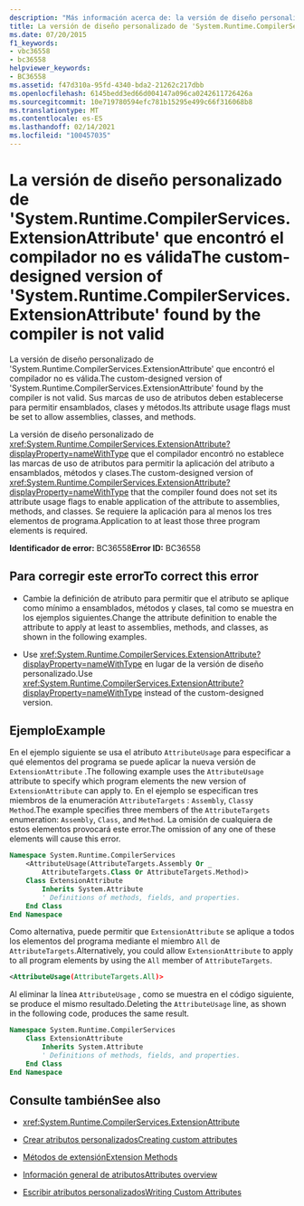 ```yaml
---
description: "Más información acerca de: la versión de diseño personalizado de ' System. Runtime. CompilerServices. ExtensionAttribute ' que encontró el compilador no es válida"
title: La versión de diseño personalizado de 'System.Runtime.CompilerServices.ExtensionAttribute' que encontró el compilador no es válida
ms.date: 07/20/2015
f1_keywords:
- vbc36558
- bc36558
helpviewer_keywords:
- BC36558
ms.assetid: f47d310a-95fd-4340-bda2-21262c217dbb
ms.openlocfilehash: 6145bedd3ed66d004147a096ca0242611726426a
ms.sourcegitcommit: 10e719780594efc781b15295e499c66f316068b8
ms.translationtype: MT
ms.contentlocale: es-ES
ms.lasthandoff: 02/14/2021
ms.locfileid: "100457035"
---
```

# <a name="the-custom-designed-version-of-systemruntimecompilerservicesextensionattribute-found-by-the-compiler-is-not-valid"></a><span data-ttu-id="44921-103">La versión de diseño personalizado de 'System.Runtime.CompilerServices.ExtensionAttribute' que encontró el compilador no es válida</span><span class="sxs-lookup"><span data-stu-id="44921-103">The custom-designed version of 'System.Runtime.CompilerServices.ExtensionAttribute' found by the compiler is not valid</span></span>

<span data-ttu-id="44921-104">La versión de diseño personalizado de 'System.Runtime.CompilerServices.ExtensionAttribute' que encontró el compilador no es válida.</span><span class="sxs-lookup"><span data-stu-id="44921-104">The custom-designed version of 'System.Runtime.CompilerServices.ExtensionAttribute' found by the compiler is not valid.</span></span> <span data-ttu-id="44921-105">Sus marcas de uso de atributos deben establecerse para permitir ensamblados, clases y métodos.</span><span class="sxs-lookup"><span data-stu-id="44921-105">Its attribute usage flags must be set to allow assemblies, classes, and methods.</span></span>

<span data-ttu-id="44921-106">La versión de diseño personalizado de <xref:System.Runtime.CompilerServices.ExtensionAttribute?displayProperty=nameWithType> que el compilador encontró no establece las marcas de uso de atributos para permitir la aplicación del atributo a ensamblados, métodos y clases.</span><span class="sxs-lookup"><span data-stu-id="44921-106">The custom-designed version of <xref:System.Runtime.CompilerServices.ExtensionAttribute?displayProperty=nameWithType> that the compiler found does not set its attribute usage flags to enable application of the attribute to assemblies, methods, and classes.</span></span> <span data-ttu-id="44921-107">Se requiere la aplicación para al menos los tres elementos de programa.</span><span class="sxs-lookup"><span data-stu-id="44921-107">Application to at least those three program elements is required.</span></span>

<span data-ttu-id="44921-108">**Identificador de error:** BC36558</span><span class="sxs-lookup"><span data-stu-id="44921-108">**Error ID:** BC36558</span></span>

## <a name="to-correct-this-error"></a><span data-ttu-id="44921-109">Para corregir este error</span><span class="sxs-lookup"><span data-stu-id="44921-109">To correct this error</span></span>

- <span data-ttu-id="44921-110">Cambie la definición de atributo para permitir que el atributo se aplique como mínimo a ensamblados, métodos y clases, tal como se muestra en los ejemplos siguientes.</span><span class="sxs-lookup"><span data-stu-id="44921-110">Change the attribute definition to enable the attribute to apply at least to assemblies, methods, and classes, as shown in the following examples.</span></span>

- <span data-ttu-id="44921-111">Use <xref:System.Runtime.CompilerServices.ExtensionAttribute?displayProperty=nameWithType> en lugar de la versión de diseño personalizado.</span><span class="sxs-lookup"><span data-stu-id="44921-111">Use <xref:System.Runtime.CompilerServices.ExtensionAttribute?displayProperty=nameWithType> instead of the custom-designed version.</span></span>

## <a name="example"></a><span data-ttu-id="44921-112">Ejemplo</span><span class="sxs-lookup"><span data-stu-id="44921-112">Example</span></span>

<span data-ttu-id="44921-113">En el ejemplo siguiente se usa el atributo `AttributeUsage` para especificar a qué elementos del programa se puede aplicar la nueva versión de `ExtensionAttribute` .</span><span class="sxs-lookup"><span data-stu-id="44921-113">The following example uses the `AttributeUsage` attribute to specify which program elements the new version of `ExtensionAttribute` can apply to.</span></span> <span data-ttu-id="44921-114">En el ejemplo se especifican tres miembros de la enumeración `AttributeTargets` : `Assembly`, `Class`y `Method`.</span><span class="sxs-lookup"><span data-stu-id="44921-114">The example specifies three members of the `AttributeTargets` enumeration: `Assembly`, `Class`, and `Method`.</span></span> <span data-ttu-id="44921-115">La omisión de cualquiera de estos elementos provocará este error.</span><span class="sxs-lookup"><span data-stu-id="44921-115">The omission of any one of these elements will cause this error.</span></span>

```vb
Namespace System.Runtime.CompilerServices
    <AttributeUsage(AttributeTargets.Assembly Or _
        AttributeTargets.Class Or AttributeTargets.Method)>
    Class ExtensionAttribute
        Inherits System.Attribute
        ' Definitions of methods, fields, and properties.
    End Class
End Namespace
```

<span data-ttu-id="44921-116">Como alternativa, puede permitir que `ExtensionAttribute` se aplique a todos los elementos del programa mediante el miembro `All` de `AttributeTargets`.</span><span class="sxs-lookup"><span data-stu-id="44921-116">Alternatively, you could allow `ExtensionAttribute` to apply to all program elements by using the `All` member of `AttributeTargets`.</span></span>

```xml
<AttributeUsage(AttributeTargets.All)>
```

<span data-ttu-id="44921-117">Al eliminar la línea `AttributeUsage` , como se muestra en el código siguiente, se produce el mismo resultado.</span><span class="sxs-lookup"><span data-stu-id="44921-117">Deleting the `AttributeUsage` line, as shown in the following code, produces the same result.</span></span>

```vb
Namespace System.Runtime.CompilerServices
    Class ExtensionAttribute
        Inherits System.Attribute
        ' Definitions of methods, fields, and properties.
    End Class
End Namespace
```

## <a name="see-also"></a><span data-ttu-id="44921-118">Consulte también</span><span class="sxs-lookup"><span data-stu-id="44921-118">See also</span></span>

- <xref:System.Runtime.CompilerServices.ExtensionAttribute>

- [<span data-ttu-id="44921-119">Crear atributos personalizados</span><span class="sxs-lookup"><span data-stu-id="44921-119">Creating custom attributes</span></span>](../programming-guide/concepts/attributes/creating-custom-attributes.md)
- [<span data-ttu-id="44921-120">Métodos de extensión</span><span class="sxs-lookup"><span data-stu-id="44921-120">Extension Methods</span></span>](../programming-guide/language-features/procedures/extension-methods.md)
- [<span data-ttu-id="44921-121">Información general de atributos</span><span class="sxs-lookup"><span data-stu-id="44921-121">Attributes overview</span></span>](../programming-guide/concepts/attributes/index.md)
- [<span data-ttu-id="44921-122">Escribir atributos personalizados</span><span class="sxs-lookup"><span data-stu-id="44921-122">Writing Custom Attributes</span></span>](../../standard/attributes/writing-custom-attributes.md)
